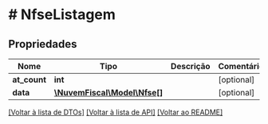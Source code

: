 # # NfseListagem

## Propriedades

Nome | Tipo | Descrição | Comentários
------------ | ------------- | ------------- | -------------
**at_count** | **int** |  | [optional]
**data** | [**\NuvemFiscal\Model\Nfse[]**](Nfse.md) |  | [optional]

[[Voltar à lista de DTOs]](../../README.md#models) [[Voltar à lista de API]](../../README.md#endpoints) [[Voltar ao README]](../../README.md)
